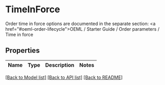# TimeInForce

Order time in force options are documented in the separate section: <a href=\"#oeml-order-lifecycle\">OEML / Starter Guide / Order parameters / Time in force</a> 
## Properties
Name | Type | Description | Notes
------------ | ------------- | ------------- | -------------

[[Back to Model list]](../README.md#documentation-for-models) [[Back to API list]](../README.md#documentation-for-api-endpoints) [[Back to README]](../README.md)


